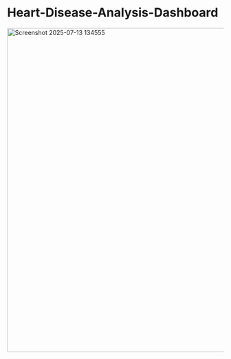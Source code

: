 # Heart-Disease-Analysis-Dashboard


<img width="1337" height="754" alt="Screenshot 2025-07-13 134555" src="[https://github.com/user-attachments/assets/ea42d68a-c35c-46e5-a8e7-b1fcfb8cf940](https://github.com/AtriPal/Heart-Disease-Analysis-Dashboard/blob/main/Screenshot%202025-07-13%20134555.png)" />
